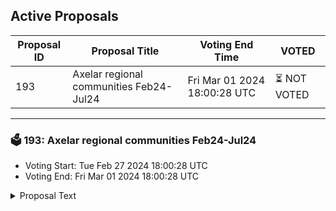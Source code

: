 ## Active Proposals

| Proposal ID | Proposal Title | Voting End Time | VOTED |
|-------------|----------------|-----------------|-------|
| 193 | Axelar regional communities Feb24-Jul24 | Fri Mar 01 2024 18:00:28 UTC | ⏳ NOT VOTED |

---

### 🗳 193: Axelar regional communities Feb24-Jul24
- Voting Start: Tue Feb 27 2024 18:00:28 UTC
- Voting End: Fri Mar 01 2024 18:00:28 UTC

<details>
<summary>Proposal Text</summary>
 
This proposal withdraws funds from community pool for funding regional communities as mentioned here:nhttps://community.axelar.network/t/axelar-regional-moderators-master-proposal-february-july/2729
</details>
